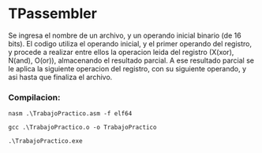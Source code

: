# TPassembler
Se ingresa el nombre de un archivo, y un operando inicial binario (de 16 bits). El codigo utiliza el operando inicial, y el primer operando del registro, y procede a realizar entre ellos la operacion leida del registro (X(xor), N(and), O(or)), almacenando el resultado parcial. A ese resultado parcial se le aplica la siguiente operacion del registro, con su siguiente operando, y asi hasta que finaliza el archivo.

### Compilacion:
```
nasm .\TrabajoPractico.asm -f elf64

gcc .\TrabajoPractico.o -o TrabajoPractico

.\TrabajoPractico.exe
```

